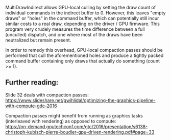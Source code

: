 MultiDrawIndirect allows GPU-local culling by setting the draw count of individual commands in the indirect buffer to 0. However, this leaves "empty draws" or "holes" in the command buffer, which can potentially still incur similar costs to a real draw, depending on the driver / GPU firmware. This program very crudely measures the time difference between a full (unculled) dispatch, and one where most of the draws have been neutralized but remain present.

In order to remedy this overhead, GPU-local compaction passes should be performed that cull the aforementioned holes and produce a tightly packed command buffer containing only draws that actually do something (count >= 1).

## Further reading:
Slide 32 deals with compaction passes:  
https://www.slideshare.net/gwihlidal/optimizing-the-graphics-pipeline-with-compute-gdc-2016

Compaction passes might benefit from running as graphics tasks (interleaved with rendering) as opposed to compute:  
https://on-demand.gputechconf.com/gtc/2016/presentation/s6138-christoph-kubisch-pierre-boudier-gpu-driven-rendering.pdf#page=33
